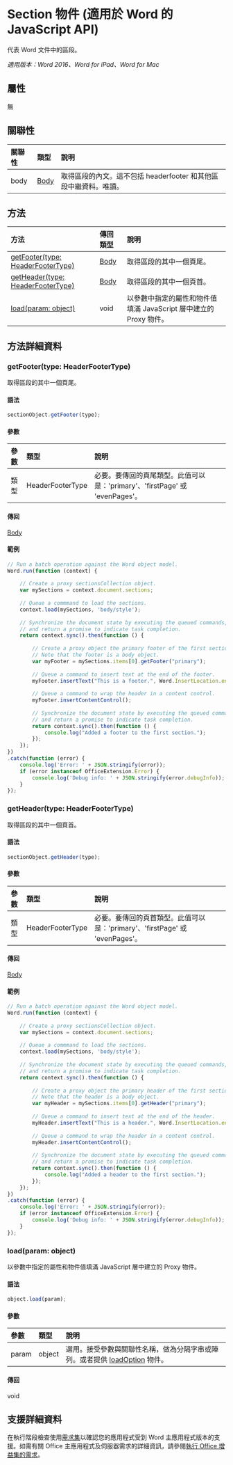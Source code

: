 # Section 物件 (適用於 Word 的 JavaScript API)

代表 Word 文件中的區段。

_適用版本：Word 2016、Word for iPad、Word for Mac_

## 屬性
無

## 關聯性
| 關聯性 | 類型	|說明|
|:---------------|:--------|:----------|
|body|[Body](body.md)|取得區段的內文。這不包括 headerfooter 和其他區段中繼資料。唯讀。|

## 方法

| 方法		   | 傳回類型	|說明|
|:---------------|:--------|:----------|
|[getFooter(type: HeaderFooterType)](#getfootertype-headerfootertype)|[Body](body.md)|取得區段的其中一個頁尾。|
|[getHeader(type: HeaderFooterType)](#getheadertype-headerfootertype)|[Body](body.md)|取得區段的其中一個頁首。|
|[load(param: object)](#loadparam-object)|void|以參數中指定的屬性和物件值填滿 JavaScript 層中建立的 Proxy 物件。|

## 方法詳細資料

### getFooter(type: HeaderFooterType)
取得區段的其中一個頁尾。

#### 語法
```js
sectionObject.getFooter(type);
```

#### 參數
| 參數	   | 類型	|說明|
|:---------------|:--------|:----------|
|類型|HeaderFooterType|必要。要傳回的頁尾類型。此值可以是：'primary'、'firstPage' 或 'evenPages'。|

#### 傳回
[Body](body.md)

#### 範例
```js
// Run a batch operation against the Word object model.
Word.run(function (context) {
	
	// Create a proxy sectionsCollection object.
	var mySections = context.document.sections;
	
	// Queue a commmand to load the sections.
	context.load(mySections, 'body/style');
	
	// Synchronize the document state by executing the queued commands, 
	// and return a promise to indicate task completion.
	return context.sync().then(function () {
		
		// Create a proxy object the primary footer of the first section. 
		// Note that the footer is a body object.
		var myFooter = mySections.items[0].getFooter("primary");
		
		// Queue a command to insert text at the end of the footer.
		myFooter.insertText("This is a footer.", Word.InsertLocation.end);
		
		// Queue a command to wrap the header in a content control.
		myFooter.insertContentControl();
							  
		// Synchronize the document state by executing the queued commands, 
		// and return a promise to indicate task completion.
		return context.sync().then(function () {
			console.log("Added a footer to the first section.");
		});                    
	});  
})
.catch(function (error) {
	console.log('Error: ' + JSON.stringify(error));
	if (error instanceof OfficeExtension.Error) {
		console.log('Debug info: ' + JSON.stringify(error.debugInfo));
	}
});
```
### getHeader(type: HeaderFooterType)
取得區段的其中一個頁首。

#### 語法
```js
sectionObject.getHeader(type);
```

#### 參數
| 參數	   | 類型	|說明|
|:---------------|:--------|:----------|
|類型|HeaderFooterType|必要。要傳回的頁首類型。此值可以是：'primary'、'firstPage' 或 'evenPages'。|

#### 傳回
[Body](body.md)

#### 範例
```js
// Run a batch operation against the Word object model.
Word.run(function (context) {
    
    // Create a proxy sectionsCollection object.
    var mySections = context.document.sections;
    
    // Queue a commmand to load the sections.
    context.load(mySections, 'body/style');
    
    // Synchronize the document state by executing the queued commands, 
    // and return a promise to indicate task completion.
    return context.sync().then(function () {
        
        // Create a proxy object the primary header of the first section. 
        // Note that the header is a body object.
        var myHeader = mySections.items[0].getHeader("primary");
        
        // Queue a command to insert text at the end of the header.
        myHeader.insertText("This is a header.", Word.InsertLocation.end);
        
        // Queue a command to wrap the header in a content control.
        myHeader.insertContentControl();
                              
        // Synchronize the document state by executing the queued commands, 
        // and return a promise to indicate task completion.
        return context.sync().then(function () {
            console.log("Added a header to the first section.");
        });                    
    });  
})
.catch(function (error) {
    console.log('Error: ' + JSON.stringify(error));
    if (error instanceof OfficeExtension.Error) {
        console.log('Debug info: ' + JSON.stringify(error.debugInfo));
    }
});
```

### load(param: object)
以參數中指定的屬性和物件值填滿 JavaScript 層中建立的 Proxy 物件。

#### 語法
```js
object.load(param);
```

#### 參數
| 參數	   | 類型	|說明|
|:---------------|:--------|:----------|
|param|object|選用。接受參數與關聯性名稱，做為分隔字串或陣列。或者提供 [loadOption](loadoption.md) 物件。|

#### 傳回
void

## 支援詳細資料

在執行階段檢查使用[需求集](https://msdn.microsoft.com/EN-US/library/office/mt590206.aspx)以確認您的應用程式受到 Word 主應用程式版本的支援。如需有關 Office 主應用程式及伺服器需求的詳細資訊，請參閱[執行 Office 增益集的需求](https://msdn.microsoft.com/EN-US/library/office/dn833104.aspx)。 
